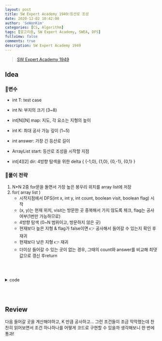 ```yaml
---
layout: post
title: SW Expert Academy 1949:등산로 조성
date: 2020-12-02 10:42:00
author: 'SeWonKim'
categories: [CS, Algorithm]
tags: [알고리즘, SW Expert Academy, SWEA, DFS]
fullview: false
comments: true
description: SW Expert Academy 1949
---
```


> [SW Expert Academy 1949](https://swexpertacademy.com/main/code/problem/problemDetail.do?contestProbId=AV5PoOKKAPIDFAUq&categoryId=AV5PoOKKAPIDFAUq&categoryType=CODE)

## Idea

### 🥚변수

- int T: test case
- int N: 부지의 크기 (3~8)
- int[N][N] map: 지도, 각 요소는 지형의 높이
- int K: 최대 공사 가능 깊이 (1~5)
- int answer: 가장 긴 등산로 길이

- ArrayList<Point> start: 등산로 조성을 시작할 지점
- int[4][2] dir: 4방향 탐색을 위한 delta { {-1,0}, {1,0}, {0,-1}, {0,1} } 

### 🍳풀이 전략

1. N*N 2중 for문을 돌면서 가장 높은 봉우리 위치를 array list에 저장
2. for( array list )
    - 시작지점에서 DFS(int x, int y, int count, boolean visit, boolean flag) 시작
    - (x, y)는 현재 위치, visit는 방문한 곳 중복해서 가지 않도록 체크, flag는 공사 여부(1번만 가능하므로)
    - 4방향 탐색 (0~N 범위이고, 방문하지 않은 곳)
    - 현재보다 높은 지형 & flag가 false이면 👉 공사해서 들어갈 수 있는지 확인 후 재귀
    - 현재보다 낮은 지형 👉 재귀
    - 더이상 들어갈 수 있는 곳이 없는 경우, 그때의 count와 answer를 비교해 최댓값으로 갱신 후return 



&nbsp;  
&nbsp;

<details>
<summary>code</summary>
<div markdown="1">

```java
import java.awt.Point;
import java.io.BufferedReader;
import java.io.InputStreamReader;
import java.util.ArrayList;
import java.util.StringTokenizer;

public class Solution {

	static int N, K, answer;
	static int[][] map;
	static int[][] dir = { {-1,0}, {1,0}, {0,-1}, {0,1} };
	public static void main(String[] args) throws Exception {
		BufferedReader br = new BufferedReader(new InputStreamReader(System.in));
		StringTokenizer st = null;
		int T = Integer.parseInt(br.readLine());
		for (int TC = 1; TC <=T; TC++) {
			answer = Integer.MIN_VALUE;
			
			st = new StringTokenizer(br.readLine(), " ");
			N = Integer.parseInt(st.nextToken());
			K = Integer.parseInt(st.nextToken());
			map = new int[N][N];
			int maxHeight = Integer.MIN_VALUE;
			for (int i = 0; i < N; i++) {
				st = new StringTokenizer(br.readLine(), " ");
				for (int j = 0; j < N; j++) {
					map[i][j] = Integer.parseInt(st.nextToken());
					maxHeight = Math.max(maxHeight, map[i][j]);
				}
			}
			
			// 가장 높은 봉우리 ArrayList에 저장
			ArrayList<Point> start = new ArrayList<Point>();
			for (int i = 0; i < N; i++) {
				for (int j = 0; j < N; j++) {
					if(map[i][j] == maxHeight) start.add(new Point(i, j));
				}
			}
			
			// 등산로 조성
			for (int i = 0; i < start.size(); i++) {
				int x = start.get(i).x;
				int y = start.get(i).y;
				boolean[][] visit = new boolean[N][N];
				visit[x][y] = true;
				DFS(x, y, 1, visit, false);
				visit[x][y] = false;
			}
			
			System.out.println("#" + TC + " " + answer);
		}
	}

	private static void DFS(int x, int y, int count, boolean[][] visit, boolean flag) {
		for (int k = 0; k < 4; k++) {
			int nx = x + dir[k][0];
			int ny = y + dir[k][1];
			
			if(nx >= 0 && nx < N && ny >= 0 && ny < N && !visit[nx][ny]) {
				if(map[nx][ny] < map[x][y]) {
					visit[nx][ny] = true;
					DFS(nx, ny, count+1, visit, flag);
					visit[nx][ny] = false;
				}
				else {
					if(!flag && cal(map[x][y], map[nx][ny], K) != -1) {
						visit[nx][ny] = true;
						int tmp = map[nx][ny];
						map[nx][ny] = cal(map[x][y], map[nx][ny], K);
						
						DFS(nx, ny, count+1, visit, true);
						
						map[nx][ny] = tmp;
						visit[nx][ny] = false;
					}
				}
			}
		}
		answer = Math.max(answer, count);
	}
	
	private static int cal(int now, int next, int k) {
		for (int i = 1; i <= k; i++) {
			if(now > next-i)	return next-i;
		}
		return -1;
	}

}

```

</div>
</details>

&nbsp;  
&nbsp;

## Review

다음 들어갈 곳을 계산해야하고, K 만큼 공사하고... 그런 조건들이 조금 막막했는데 찬찬히 읽어보면서 조건 하나하나를 어떻게 코드로 구현할 수 있을까 생각해보니 한 번에 통과!

&nbsp;  
&nbsp;
